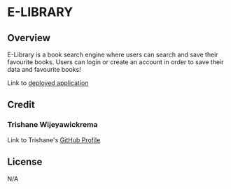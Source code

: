 # E-LIBRARY

## Overview

E-Library is a book search engine where users can search and save their favourite books. Users can login or create an account in order to save their data and favourite books!

Link to [deployed application](https://e-library-books.herokuapp.com/)

## Credit

### Trishane Wijeyawickrema
Link to Trishane's [GitHub Profile](https://github.com/Trishaneww)

## License

N/A